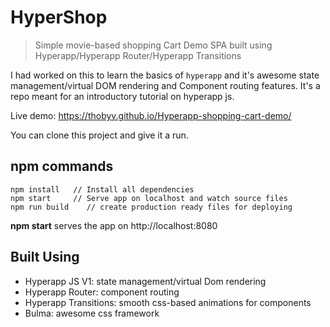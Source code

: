 # HyperShop

> Simple movie-based shopping Cart Demo SPA built using Hyperapp/Hyperapp Router/Hyperapp Transitions

I had worked on this to learn the basics of ```hyperapp``` and it's awesome state management/virtual DOM rendering and Component routing features. It's a repo meant for an introductory tutorial on hyperapp js.

Live demo: https://thobyv.github.io/Hyperapp-shopping-cart-demo/

You can clone this project and give it a run.

## npm commands

```
npm install   // Install all dependencies
npm start     // Serve app on localhost and watch source files
npm run build    // create production ready files for deploying
```

**npm start** serves the app on http://localhost:8080


## Built Using

- Hyperapp JS V1: state management/virtual Dom rendering
- Hyperapp Router: component routing
- Hyperapp Transitions: smooth css-based animations for components
- Bulma: awesome css framework